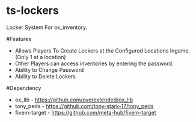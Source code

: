 # ts-lockers
Locker System For ox_inventory.

#Features 
- Allows Players To Create Lockers at the Configured Locations Ingame. (Only 1 at a location)
- Other Players can access inventories by entering the password.
- Ability to Change Password
- Ability to Delete Lockers

#Dependency
- ox_lib - https://github.com/overextended/ox_lib
- tony_peds - https://github.com/tony-stark-17/tony_peds
- fivem-target - https://github.com/meta-hub/fivem-target
